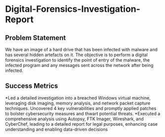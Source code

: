 # Digital-Forensics-Investigation-Report

## Problem Statement
We have an image of a hard drive that has been infected with malware and has several hidden artefacts on it. The objective is to perform a digital forensics investigation to identify the point of entry of the malware, the infected program and any messages sent across the network after being infected.

## Success Metrics
*Led a detailed investigation into a breached Windows virtual machine, leveraging disk imaging, memory analysis, and
network packet capture techniques. Uncovered 4 key vulnerabilities and promptly applied patches to bolster
cybersecurity measures and thwart potential threats. <be>
*Executed a comprehensive analysis using Autopsy, FTK Imager, Wireshark, and CyberChef, leading to a detailed report
for legal purposes, enhancing case understanding and enabling data-driven decisions
